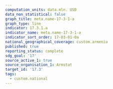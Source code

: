 ```yaml
---
computation_units: data.mln. USD
data_non_statistical: false
graph_title: meta.name-17-3-1-a
graph_type: line
indicator: 17.3.1.a
indicator_name: meta.name-17-3-1-a
indicator_sort_order: 17-03-01-0a
national_geographical_coverage: custom.armenia
published: true
reporting_status: complete
sdg_goal: '17'
source_active_1: true
source_organisation_1: Armstat
target_id: '17.3'
tags:
  - custom.national
---
```

